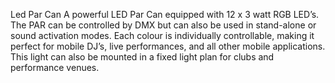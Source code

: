Led Par Can
A powerful LED Par Can equipped with 12 x 3 watt RGB LED’s. The PAR can be controlled by DMX but can also be used in stand-alone or sound activation modes. Each colour is individually controllable, making it perfect for mobile DJ’s, live performances, and all other mobile applications. This light can also be mounted in a fixed light plan for clubs and performance venues.
